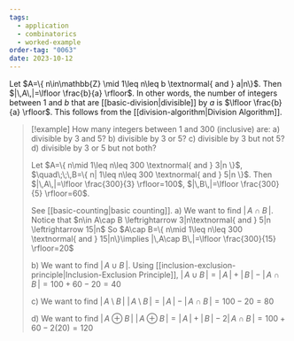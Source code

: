 ```yaml
---
tags:
  - application
  - combinatorics
  - worked-example
order-tag: "0063"
date: 2023-10-12
---
```

Let $A=\{ n\in\mathbb{Z} \mid 1\leq n\leq b \textnormal{ and } a|n\}$. Then $|\,A\,|=\lfloor \frac{b}{a} \rfloor$.
In other words, the number of integers between $1$ and $b$ that are [[basic-division|divisible]] by $a$ is $\lfloor \frac{b}{a} \rfloor$.
This follows from the [[division-algorithm|Division Algorithm]].

>[!example]
>How many integers between $1$ and $300$ (inclusive) are:
>a) divisible by $3$ and $5$?
>b) divisible by $3$ or $5$?
>c) divisible by $3$ but not $5$?
>d) divisible by $3$ or $5$ but not both?
>
>Let $A=\{ n\mid 1\leq n\leq 300 \textnormal{ and } 3|n \}$,
>$\quad\;\;\,B=\{ n| 1\leq n\leq 300 \textnormal{ and } 5|n \}$.
>Then $|\,A\,|=\lfloor \frac{300}{3} \rfloor=100$, $|\,B\,|=\lfloor \frac{300}{5} \rfloor=60$.
>
>See [[basic-counting|basic counting]].
>a) We want to find $|\,A\cap B\,|$.
>Notice that $n\in A\cap B \leftrightarrow 3|n\textnormal{ and } 5|n \leftrightarrow 15|n$
>So $A\cap B=\{ n\mid 1\leq n\leq 300 \textnormal{ and } 15|n\}\implies |\,A\cap B\,|=\lfloor \frac{300}{15} \rfloor=20$
>
>b) We want to find $|\,A\cup B\,|$. Using [[inclusion-exclusion-principle|Inclusion-Exclusion Principle]], $|\,A\cup B\,|=|\,A\,|+|\,B\,|-|\,A\cap B\,|=100+60-20=40$
>
>c) We want to find $|\,A\setminus B\,|$
>$|\,A\setminus B\,|=|\,A\,|-|\,A\cap B\,|=100-20=80$
>
>d) We want to find $|\,A\oplus B\,|$
>$|\,A\oplus B\,|=|\,A\,|+|\,B\,|-2|\,A\cap B\,|=100+60-2(20)=120$

